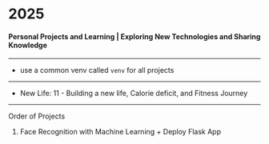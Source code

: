 # 2025
#### Personal Projects and Learning | Exploring New Technologies and Sharing Knowledge

---

- use a common venv called `venv` for all projects

--- 

- New Life: 11 -  Building a new life, Calorie deficit, and Fitness Journey

---
Order of Projects

1. Face Recognition with Machine Learning + Deploy Flask App
